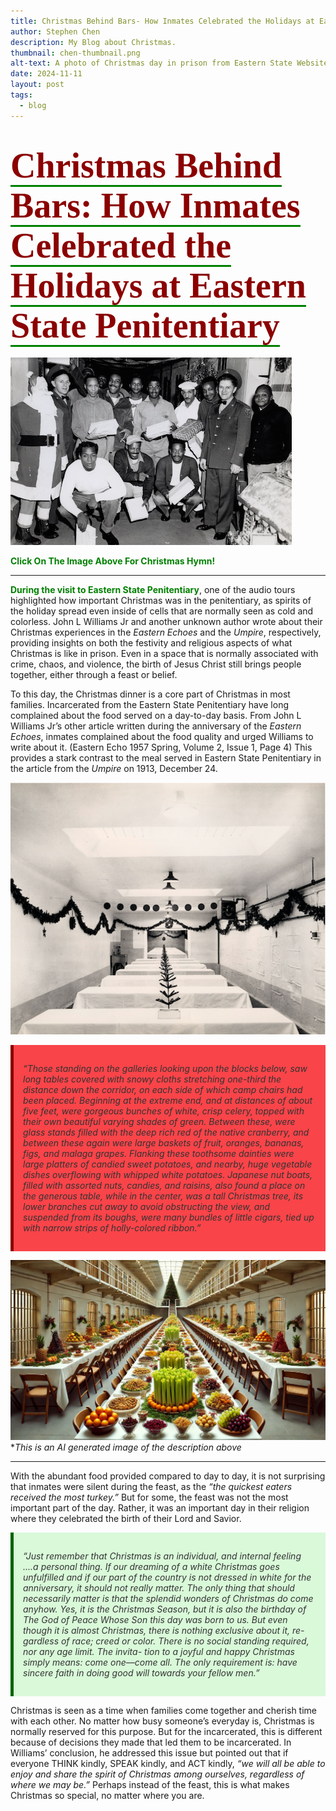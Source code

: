 ```yaml
---
title: Christmas Behind Bars- How Inmates Celebrated the Holidays at Eastern State Penitentiary
author: Stephen Chen
description: My Blog about Christmas.
thumbnail: chen-thumbnail.png
alt-text: A photo of Christmas day in prison from Eastern State Website
date: 2024-11-11
layout: post
tags:
  - blog
---
```


# <span style="color: darkred; font-family: 'Georgia', serif; font-size: 2em; border-bottom: 3px solid green;">Christmas Behind Bars: How Inmates Celebrated the Holidays at Eastern State Penitentiary</span>
[![Christmas Hymn](./assets/img/chen-christmasblog.png)](https://pixabay.com/music/christmas-silent-night-128573/)

**<span style="color: green;">Click On The Image Above For Christmas Hymn!</span>**

---

<span style="color: green; font-weight: bold;">During the visit to Eastern State Penitentiary</span>, one of the audio tours highlighted how important Christmas was in the penitentiary, as spirits of the holiday spread even inside of cells that are normally seen as cold and colorless. John L Williams Jr and another unknown author wrote about their Christmas experiences in the *Eastern Echoes* and the *Umpire*, respectively, providing insights on both the festivity and religious aspects of what Christmas is like in prison. Even in a space that is normally associated with crime, chaos, and violence, the birth of Jesus Christ still brings people together, either through a feast or belief.

To this day, the Christmas dinner is a core part of Christmas in most families. Incarcerated from the Eastern State Penitentiary have long complained about the food served on a day-to-day basis. From John L Williams Jr’s other article written during the anniversary of the *Eastern Echoes*, inmates complained about the food quality and urged Williams to write about it. (Eastern Echo 1957 Spring, Volume 2, Issue 1, Page 4) This provides a stark contrast to the meal served in Eastern State Penitentiary in the article from the *Umpire* on 1913, December 24.

![Christmas Table](./assets/img/chen-thumbnail.png)

<div style="background-color: #f94449; padding: 15px; border-left: 5px solid #8b0000; color: #333; font-style: italic;">

“Those standing on the galleries looking upon the blocks below, saw long tables covered with snowy cloths stretching one-third the distance down the corridor, on each side of which camp chairs had been placed. Beginning at the extreme end, and at distances of about five feet, were gorgeous bunches of white, crisp celery, topped with their own beautiful varying shades of green. Between these, were glass stands filled with the deep rich red of the native cranberry, and between these again were large baskets of fruit, oranges, bananas, figs, and malaga grapes. Flanking these toothsome dainties were large platters of candied sweet potatoes, and nearby, huge vegetable dishes overflowing with whipped white potatoes. Japanese nut boats, filled with assorted nuts, candies, and raisins, also found a place on the generous table, while in the center, was a tall Christmas tree, its lower branches cut away to avoid obstructing the view, and suspended from its boughs, were many bundles of little cigars, tied up with narrow strips of holly-colored ribbon.”
</div>



![Christmas Meal](./assets/img/chen-christmasdinner.png)
**This is an AI generated image of the description above*

---

With the abundant food provided compared to day to day, it is not surprising that inmates were silent during the feast, as the *“the quickest eaters received the most turkey.”* But for some, the feast was not the most important part of the day. Rather, it was an important day in their religion where they celebrated the birth of their Lord and Savior. 


<div style="background-color: #d9f9d9; padding: 15px; border-left: 5px solid #006400; color: #333; font-style: italic;">
  
“Just remember that Christmas is an individual,
and internal feeling ....a personal thing. If our
dreaming of a white Christmas goes unfulfilled and
if our part of the country is not dressed in white
for the anniversary, it should not really matter. The
only thing that should necessarily matter is that the
splendid wonders of Christmas do come anyhow.
Yes, it is the Christmas Season, but it is also the
birthday of The God of Peace Whose Son this day
was born to us. But even though it is almost
Christmas, there is nothing exclusive about it, re-
gardless of race; creed or color. There is no social
standing required, nor any age limit. The invita-
tion to a joyful and happy Christmas simply means:
come one—come all. The only requirement is:
have sincere faith in doing good will towards your
fellow men.”

</div>


Christmas is seen as a time when families come together and cherish time with each other. No matter how busy someone’s everyday is, Christmas is normally reserved for this purpose. But for the incarcerated, this is different because of decisions they made that led them to be incarcerated. In Williams’ conclusion, he addressed this issue but pointed out that if everyone THINK kindly, SPEAK kindly, and ACT kindly, *“we will all be able to enjoy and share the spirit of Christmas among ourselves, regardless of where we may be.”* Perhaps instead of the feast, this is what makes Christmas so special, no matter where you are.





